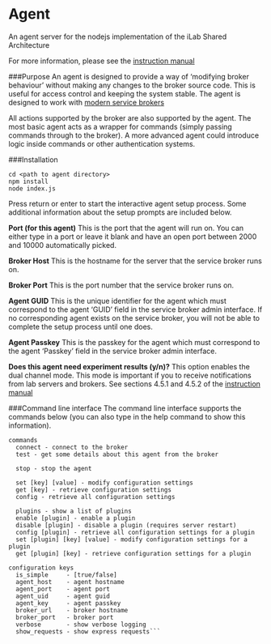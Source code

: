 Agent
=====

An agent server for the nodejs implementation of the iLab Shared Architecture

For more information, please see the [instruction manual](http://www.samuco.net/ilab/manual.pdf)

###Purpose
An agent is designed to provide a way of ‘modifying broker behaviour’ without making any changes to the broker source code. This is useful for access control and keeping the system stable. The agent is designed to work with [modern service brokers](https://github.com/ShadovvMoon/Broker)

All actions supported by the broker are also supported by the agent. The most basic agent acts as a wrapper for commands (simply passing commands through to the broker). A more advanced agent could introduce logic inside commands or other authentication systems.

###Installation
```
cd <path to agent directory>
npm install
node index.js
```

Press return or enter to start the interactive agent setup process. Some additional information about the setup prompts are included below.

**Port (for this agent)**
This is the port that the agent will run on. You can either type in a port or leave it blank and have an open port between 2000 and 10000 automatically picked.

**Broker Host**
This is the hostname for the server that the service broker runs on. 

**Broker Port**
This is the port number that the service broker runs on. 

**Agent GUID**
This is the unique identifier for the agent which must correspond to the agent ‘GUID’ field in the service broker admin interface. If no corresponding agent exists on the service broker, you will not be able to complete the setup process until one does.

**Agent Passkey**
This is the passkey for the agent which must correspond to the agent ‘Passkey’ field in the service broker admin interface.

**Does this agent need experiment results (y/n)?**
This option enables the dual channel mode. This mode is important if you to receive notifications from lab servers and brokers. See sections 4.5.1 and 4.5.2 of the [instruction manual](http://www.samuco.net/ilab/manual.pdf)

###Command line interface
The command line interface supports the commands  below (you can also type in the help command to show this information).
```>>> help
commands
  connect - connect to the broker
  test - get some details about this agent from the broker
 
  stop - stop the agent
 
  set [key] [value] - modify configuration settings
  get [key] - retrieve configuration settings
  config - retrieve all configuration settings
 
  plugins - show a list of plugins
  enable [plugin] - enable a plugin
  disable [plugin] - disable a plugin (requires server restart)
  config [plugin] - retrieve all configuration settings for a plugin
  set [plugin] [key] [value] - modify configuration settings for a plugin
  get [plugin] [key] - retrieve configuration settings for a plugin
 
configuration keys
  is_simple     - [true/false]
  agent_host    - agent hostname
  agent_port    - agent port
  agent_uid     - agent guid
  agent_key     - agent passkey
  broker_url    - broker hostname
  broker_port   - broker port
  verbose       - show verbose logging
  show_requests - show express requests```
